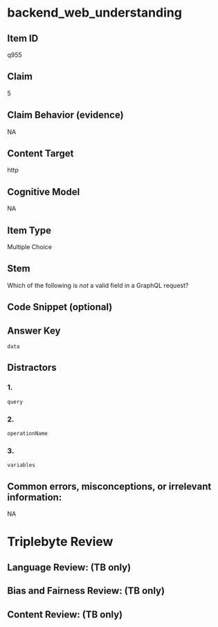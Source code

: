 # backend_web_understanding

## Item ID
q955

## Claim
5

## Claim Behavior (evidence)
NA

## Content Target
http

## Cognitive Model
NA

## Item Type
Multiple Choice

## Stem
Which of the following is *not* a valid field in a GraphQL request?

## Code Snippet (optional)


## Answer Key
`data`

## Distractors

### 1.
`query`

### 2.
`operationName`

### 3.
`variables`

## Common errors, misconceptions, or irrelevant information:
NA

# Triplebyte Review


## Language Review: (TB only)


## Bias and Fairness Review: (TB only)


## Content Review: (TB only)

